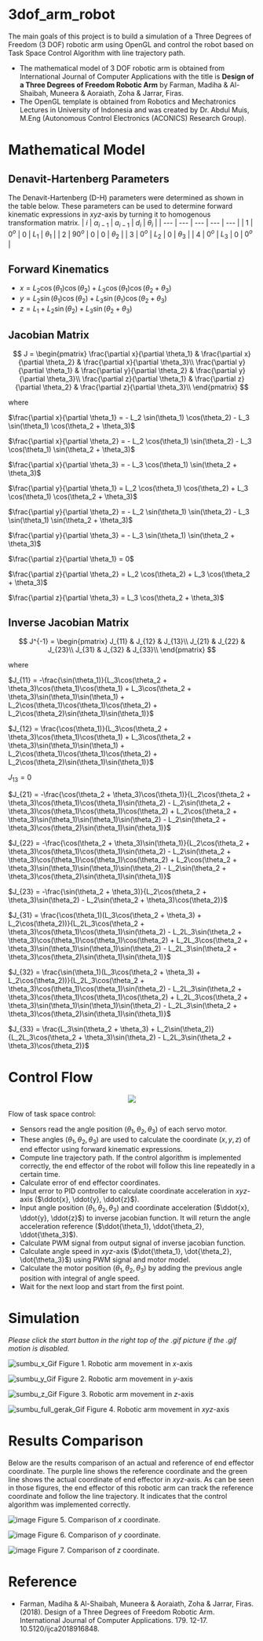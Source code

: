 # 3dof_arm_robot
The main goals of this project is to build a simulation of a Three Degrees of Freedom (3 DOF) robotic arm using OpenGL and control the robot based on Task Space Control Algorithm with line trajectory path. 
- The mathematical model of 3 DOF robotic arm is obtained from International Journal of Computer Applications with the title is **Design of a Three Degrees of Freedom Robotic Arm** by Farman, Madiha & Al-Shaibah, Muneera & Aoraiath, Zoha & Jarrar, Firas.
- The OpenGL template is obtained from Robotics and Mechatronics Lectures in University of Indonesia and was created by Dr. Abdul Muis, M.Eng (Autonomous Control Electronics (ACONICS) Research Group).

<h1>Mathematical Model</h1>

<h2>Denavit-Hartenberg Parameters</h2>

The Denavit-Hartenberg (D-H) parameters were determined as shown in the table below. These parameters can be used to determine forward kinematic expressions in $xyz$-axis by turning it to homogenous transformation matrix.
| $i$ | $\alpha_{i-1}$ | $a_{i-1}$ | $d_i$ | $\theta_i$ |
| --- | --- | --- | --- | --- |
| 1 | $0^o$ | $0$ | $L_1$ | $\theta_1$ |
| 2 | $90^o$ | $0$ | $0$ | $\theta_2$ |
| 3 | $0^o$ | $L_2$ | $0$ | $\theta_3$ |
| 4 | $0^o$ | $L_3$ | $0$ | $0^o$ |

<h2>Forward Kinematics</h2>

- $x = L_2 \cos(\theta_1) \cos(\theta_2) + L_3 \cos(\theta_1) \cos(\theta_2 + \theta_3)$
- $y = L_2 \sin(\theta_1) \cos(\theta_2) + L_3 \sin(\theta_1) \cos(\theta_2 + \theta_3)$
- $z = L_1 + L_2 \sin(\theta_2) + L_3 \sin(\theta_2 + \theta_3)$

<h2>Jacobian Matrix</h2>

$$
J = \begin{pmatrix}
\frac{\partial x}{\partial \theta_1} & \frac{\partial x}{\partial \theta_2} & \frac{\partial x}{\partial \theta_3}\\
\frac{\partial y}{\partial \theta_1} & \frac{\partial y}{\partial \theta_2} & \frac{\partial y}{\partial \theta_3}\\
\frac{\partial z}{\partial \theta_1} & \frac{\partial z}{\partial \theta_2} & \frac{\partial z}{\partial \theta_3}\\
\end{pmatrix}
$$

where

$\frac{\partial x}{\partial \theta_1} = - L_2 \sin(\theta_1) \cos(\theta_2) - L_3 \sin(\theta_1) \cos(\theta_2 + \theta_3)$

$\frac{\partial x}{\partial \theta_2} = - L_2 \cos(\theta_1) \sin(\theta_2) - L_3 \cos(\theta_1) \sin(\theta_2 + \theta_3)$

$\frac{\partial x}{\partial \theta_3} = - L_3 \cos(\theta_1) \sin(\theta_2 + \theta_3)$

$\frac{\partial y}{\partial \theta_1} = L_2 \cos(\theta_1) \cos(\theta_2) + L_3 \cos(\theta_1) \cos(\theta_2 + \theta_3)$

$\frac{\partial y}{\partial \theta_2} = - L_2 \sin(\theta_1) \sin(\theta_2) - L_3 \sin(\theta_1) \sin(\theta_2 + \theta_3)$

$\frac{\partial y}{\partial \theta_3} = - L_3 \sin(\theta_1) \sin(\theta_2 + \theta_3)$

$\frac{\partial z}{\partial \theta_1} = 0$

$\frac{\partial z}{\partial \theta_2} = L_2 \cos(\theta_2) + L_3 \cos(\theta_2 + \theta_3)$

$\frac{\partial z}{\partial \theta_3} = L_3 \cos(\theta_2 + \theta_3)$

<h2>Inverse Jacobian Matrix</h2>

$$
J^{-1} = \begin{pmatrix}
J_{11} & J_{12} & J_{13}\\
J_{21} & J_{22} & J_{23}\\
J_{31} & J_{32} & J_{33}\\
\end{pmatrix}
$$

where

$J_{11} = -\frac{\sin(\theta_1)}{L_3\cos(\theta_2 + \theta_3)\cos(\theta_1)\cos(\theta_1) + L_3\cos(\theta_2 + \theta_3)\sin(\theta_1)\sin(\theta_1) + L_2\cos(\theta_1)\cos(\theta_1)\cos(\theta_2) + L_2\cos(\theta_2)\sin(\theta_1)\sin(\theta_1)}$

$J_{12} = \frac{\cos(\theta_1)}{L_3\cos(\theta_2 + \theta_3)\cos(\theta_1)\cos(\theta_1) + L_3\cos(\theta_2 + \theta_3)\sin(\theta_1)\sin(\theta_1) + L_2\cos(\theta_1)\cos(\theta_1)\cos(\theta_2) + L_2\cos(\theta_2)\sin(\theta_1)\sin(\theta_1)}$

$J_{13} = 0$

$J_{21} = -\frac{\cos(\theta_2 + \theta_3)\cos(\theta_1)}{L_2\cos(\theta_2 + \theta_3)\cos(\theta_1)\cos(\theta_1)\sin(\theta_2) - L_2\sin(\theta_2 + \theta_3)\cos(\theta_1)\cos(\theta_1)\cos(\theta_2) + L_2\cos(\theta_2 + \theta_3)\sin(\theta_1)\sin(\theta_1)\sin(\theta_2) - L_2\sin(\theta_2 + \theta_3)\cos(\theta_2)\sin(\theta_1)\sin(\theta_1)}$

$J_{22} = -\frac{\cos(\theta_2 + \theta_3)\sin(\theta_1)}{L_2\cos(\theta_2 + \theta_3)\cos(\theta_1)\cos(\theta_1)\sin(\theta_2) - L_2\sin(\theta_2 + \theta_3)\cos(\theta_1)\cos(\theta_1)\cos(\theta_2) + L_2\cos(\theta_2 + \theta_3)\sin(\theta_1)\sin(\theta_1)\sin(\theta_2) - L_2\sin(\theta_2 + \theta_3)\cos(\theta_2)\sin(\theta_1)\sin(\theta_1)}$

$J_{23} = -\frac{\sin(\theta_2 + \theta_3)}{L_2\cos(\theta_2 + \theta_3)\sin(\theta_2) - L_2\sin(\theta_2 + \theta_3)\cos(\theta_2)}$

$J_{31} = \frac{\cos(\theta_1)(L_3\cos(\theta_2 + \theta_3) + L_2\cos(\theta_2))}{L_2L_3\cos(\theta_2 + \theta_3)\cos(\theta_1)\cos(\theta_1)\sin(\theta_2) - L_2L_3\sin(\theta_2 + \theta_3)\cos(\theta_1)\cos(\theta_1)\cos(\theta_2) + L_2L_3\cos(\theta_2 + \theta_3)\sin(\theta_1)\sin(\theta_1)\sin(\theta_2) - L_2L_3\sin(\theta_2 + \theta_3)\cos(\theta_2)\sin(\theta_1)\sin(\theta_1)}$

$J_{32} = \frac{\sin(\theta_1)(L_3\cos(\theta_2 + \theta_3) + L_2\cos(\theta_2))}{L_2L_3\cos(\theta_2 + \theta_3)\cos(\theta_1)\cos(\theta_1)\sin(\theta_2) - L_2L_3\sin(\theta_2 + \theta_3)\cos(\theta_1)\cos(\theta_1)\cos(\theta_2) + L_2L_3\cos(\theta_2 + \theta_3)\sin(\theta_1)\sin(\theta_1)\sin(\theta_2) - L_2L_3\sin(\theta_2 + \theta_3)\cos(\theta_2)\sin(\theta_1)\sin(\theta_1)}$

$J_{33} = \frac{L_3\sin(\theta_2 + \theta_3) + L_2\sin(\theta_2)}{L_2L_3\cos(\theta_2 + \theta_3)\sin(\theta_2) - L_2L_3\sin(\theta_2 + \theta_3)\cos(\theta_2)}$

<h1>Control Flow</h1>

<p align="center">
  <img src="https://github.com/JordyMarcius/3dof_arm_robot/assets/65435469/9b5c04cd-e82b-430d-b883-5c217a2ae79c"/>
</p>

Flow of task space control: 
- Sensors read the angle position ($\theta_1, \theta_2, \theta_3$) of each servo motor.
- These angles ($\theta_1, \theta_2, \theta_3$) are used to calculate the coordinate ($x, y, z$) of end effector using forward kinematic expressions.
- Compute line trajectory path. If the control algorithm is implemented correctly, the end effector of the robot will follow this line repeatedly in a certain time.
- Calculate error of end effector coordinates.
- Input error to PID controller to calculate coordinate acceleration in $xyz$-axis ($\ddot{x}, \ddot{y}, \ddot{z}$).
- Input angle position ($\theta_1, \theta_2, \theta_3$) and coordinate acceleration ($\ddot{x}, \ddot{y}, \ddot{z}$) to inverse jacobian function. It will return the angle acceleration reference ($\ddot{\theta_1}, \ddot{\theta_2}, \ddot{\theta_3}$). 
- Calculate PWM signal from output signal of inverse jacobian function.
- Calculate angle speed in $xyz$-axis ($\dot{\theta_1}, \dot{\theta_2}, \dot{\theta_3}$) using PWM signal and motor model.
- Calculate the motor position ($\theta_1, \theta_2, \theta_3$) by adding the previous angle position with integral of angle speed.
- Wait for the next loop and start from the first point.

<h1>Simulation</h1>

*Please click the start button in the right top of the .gif picture if the .gif motion is disabled.*

![sumbu_x_Gif](https://github.com/JordyMarcius/4dof_arm_robot/assets/65435469/83a8258e-7abf-44e9-928b-3b480e0fe042)
Figure 1. Robotic arm movement in $x$-axis

![sumbu_y_Gif](https://github.com/JordyMarcius/4dof_arm_robot/assets/65435469/66ca2859-b413-4c6c-9c42-1d5fe1c8fc35)
Figure 2. Robotic arm movement in $y$-axis

![sumbu_z_Gif](https://github.com/JordyMarcius/4dof_arm_robot/assets/65435469/20317ebf-1973-4b40-8507-b56b4ea6200d)
Figure 3. Robotic arm movement in $z$-axis

![sumbu_full_gerak_Gif](https://github.com/JordyMarcius/4dof_arm_robot/assets/65435469/8d082b2a-e4f1-4db6-abf9-0e51abe6345b)
Figure 4. Robotic arm movement in $xyz$-axis

<h1>Results Comparison</h1>

Below are the results comparison of an actual and reference of end effector coordinate. The purple line shows the reference coordinate and the green line shows the actual coordinate of end effector in $xyz$-axis. As can be seen in those figures, the end effector of this robotic arm can track the reference coordinate and follow the line trajectory. It indicates that the control algorithm was implemented correctly.

![image](https://github.com/JordyMarcius/3dof_arm_robot/assets/65435469/f420d7cb-e81c-41ef-ae20-f4ba02b2c175)
Figure 5. Comparison of $x$ coordinate.

![image](https://github.com/JordyMarcius/3dof_arm_robot/assets/65435469/f72c69a1-5a7e-40b5-8709-f4bf846182cf)
Figure 6. Comparison of $y$ coordinate.

![image](https://github.com/JordyMarcius/3dof_arm_robot/assets/65435469/f6da398c-a32c-474a-af16-9c75bfc9d5b0)
Figure 7. Comparison of $z$ coordinate.

<h1>Reference</h1>

- Farman, Madiha & Al-Shaibah, Muneera & Aoraiath, Zoha & Jarrar, Firas. (2018). Design of a Three Degrees of Freedom Robotic Arm. International Journal of Computer Applications. 179. 12-17. 10.5120/ijca2018916848. 
